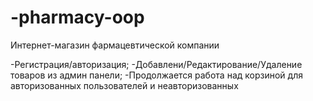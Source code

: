 # -pharmacy-oop
Интернет-магазин фармацевтической компании

-Регистрация/авторизация;
-Добавлени/Редактирование/Удаление товаров из админ панели;
-Продолжается работа над корзиной для авторизованных пользователей и неавторизованных
